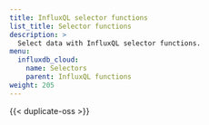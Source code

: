 ```yaml
---
title: InfluxQL selector functions
list_title: Selector functions
description: >
  Select data with InfluxQL selector functions.
menu:
  influxdb_cloud:
    name: Selectors
    parent: InfluxQL functions
weight: 205
---
```


{{< duplicate-oss >}}
